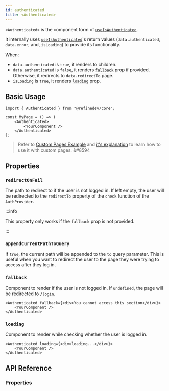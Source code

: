 ```yaml
---
id: authenticated
title: <Authenticated>
---
```


`<Authenticated>` is the component form of [`useIsAuthenticated`][use-is-authenticated].

It internally uses [`useIsAuthenticated`][use-is-authenticated]'s return values (`data.authenticated`, `data.error`, and, `isLoading`) to provide its functionality.

When:

-   `data.authenticated` is `true`, it renders to children.
-   `data.authenticated` is `false`, it renders [`fallback`](#fallback) prop if provided. Otherwise, it redirects to `data.redirectTo` page.
-   `isLoading` is `true`, it renders [`loading`](#loading) prop.

## Basic Usage

```tsx
import { Authenticated } from "@refinedev/core";

const MyPage = () => (
    <Authenticated>
        <YourComponent />
    </Authenticated>
);
```

> Refer to [Custom Pages Example][custom pages example] and [it's explanation][custom pages explanation] to learn how to use it with custom pages. &#8594

## Properties

### `redirectOnFail`

The path to redirect to if the user is not logged in. If left empty, the user will be redirected to the `redirectTo` property of the `check` function of the `AuthProvider`.

:::info

This property only works if the `fallback` prop is not provided.

:::

### `appendCurrentPathToQuery`

If `true`, the current path will be appended to the `to` query parameter. This is useful when you want to redirect the user to the page they were trying to access after they log in.

### `fallback`

Component to render if the user is not logged in. If `undefined`, the page will be redirected to `/login`.

```tsx
<Authenticated fallback={<div>You cannot access this section</div>}>
    <YourComponent />
</Authenticated>
```

### `loading`

Component to render while checking whether the user is logged in.

```tsx
<Authenticated loading={<div>loading...</div>}>
    <YourComponent />
</Authenticated>
```

## API Reference

### Properties

<PropsTable module="@refinedev/core/Authenticated"/>

[use-is-authenticated]: docs/api-reference/core/hooks/auth/useIsAuthenticated
[custom pages explanation]: /advanced-tutorials/custom-pages.md#authenticated-custom-pages
[custom pages example]: /examples/custom-pages.md
